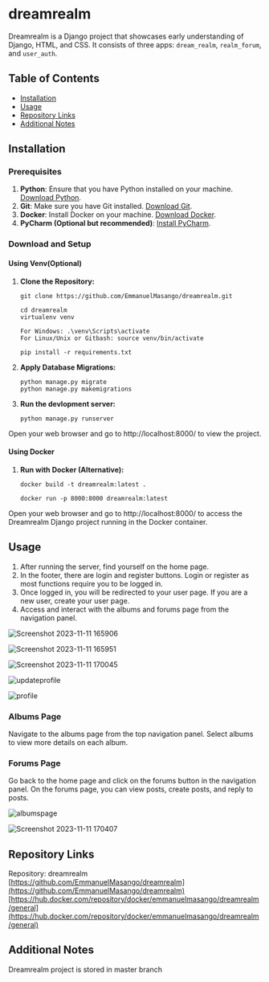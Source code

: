 # dreamrealm
Dreamrealm is a Django project that showcases early understanding of Django, HTML, and CSS. It consists of three apps: `dream_realm`, `realm_forum`, and `user_auth`.

## Table of Contents

- [Installation](#installation)
- [Usage](#usage)
- [Repository Links](#repository-links)
- [Additional Notes](#additional-notes)

## Installation

### Prerequisites

1. **Python**: Ensure that you have Python installed on your machine. [Download Python](https://www.python.org/downloads/).
2. **Git**: Make sure you have Git installed. [Download Git](https://git-scm.com/downloads).
3. **Docker**: Install Docker on your machine. [Download Docker](https://www.docker.com/products/docker-desktop).
4. **PyCharm (Optional but recommended)**: [Install PyCharm](https://www.jetbrains.com/help/pycharm/installation-guide.html).

### Download and Setup
#### Using Venv(Optional)
1. **Clone the Repository:**
   ```In bash
   git clone https://github.com/EmmanuelMasango/dreamrealm.git

   cd dreamrealm
   virtualenv venv

   For Windows: .\venv\Scripts\activate
   For Linux/Unix or Gitbash: source venv/bin/activate
   
   pip install -r requirements.txt

2. **Apply Database Migrations:**
   ```In bash
   python manage.py migrate
   python manage.py makemigrations

3. **Run the devlopment server:**
   ```In bash
   python manage.py runserver

Open your web browser and go to http://localhost:8000/ to view the project.

#### Using Docker
1. **Run with Docker (Alternative):**
    ```In bash
    docker build -t dreamrealm:latest .

    docker run -p 8000:8000 dreamrealm:latest

Open your web browser and go to http://localhost:8000/ to access the Dreamrealm Django project running in the Docker container.

## Usage

1. After running the server, find yourself on the home page.
2. In the footer, there are login and register buttons. Login or register as most functions require you to be logged in.
3. Once logged in, you will be redirected to your user page. If you are a new user, create your user page.
4. Access and interact with the albums and forums page from the navigation panel.

![Screenshot 2023-11-11 165906](https://github.com/EmmanuelMasango/dreamrealm/assets/115074093/fd6a4c8c-01d9-48a3-a7fe-4a3fe9fa2605)

![Screenshot 2023-11-11 165951](https://github.com/EmmanuelMasango/dreamrealm/assets/115074093/6016fc96-252a-4e97-908f-2ab496a4f3dc)

![Screenshot 2023-11-11 170045](https://github.com/EmmanuelMasango/dreamrealm/assets/115074093/4bbea7fa-aa78-4324-99b4-4d66cc3572e3)

![updateprofile](https://github.com/EmmanuelMasango/dreamrealm/assets/115074093/8df2a34c-f4d4-49c7-a1b3-93d3a1b2884c)

![profile](https://github.com/EmmanuelMasango/dreamrealm/assets/115074093/bc26a40c-bb46-4a2d-afa0-db5f94489d22)

### Albums Page
Navigate to the albums page from the top navigation panel.
Select albums to view more details on each album.

### Forums Page
Go back to the home page and click on the forums button in the navigation panel.
On the forums page, you can view posts, create posts, and reply to posts.

![albumspage](https://github.com/EmmanuelMasango/dreamrealm/assets/115074093/4003bcac-8563-4e71-9270-8a8b70009cd5)

![Screenshot 2023-11-11 170407](https://github.com/EmmanuelMasango/dreamrealm/assets/115074093/94330c60-62bc-4223-a4c5-94950c57ea83)


## Repository Links

Repository: dreamrealm
[https://github.com/EmmanuelMasango/dreamrealm](https://github.com/EmmanuelMasango/dreamrealm)
[https://hub.docker.com/repository/docker/emmanuelmasango/dreamrealm/general](https://hub.docker.com/repository/docker/emmanuelmasango/dreamrealm/general)

## Additional Notes 
Dreamrealm project is stored in master branch 
